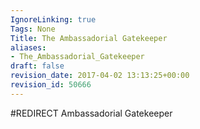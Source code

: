 ```yaml
---
IgnoreLinking: true
Tags: None
Title: The Ambassadorial Gatekeeper
aliases:
- The_Ambassadorial_Gatekeeper
draft: false
revision_date: 2017-04-02 13:13:25+00:00
revision_id: 50666
---
```


#REDIRECT Ambassadorial Gatekeeper